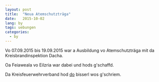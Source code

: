 ```yaml
---
layout: post
title:  "Neua Atemschutzträga"
date:   2015-10-02
lang: by
tags: uebungen
categories:
  - by
---
```


Vo 07.09.2015 bis 19.09.2015 war a Ausbildung vo Atemschutzträga mit da Kreisbrandinspektion Dacha.

Oa Feiaweala vo Eilzria war dabei und hods g'schaffd.

Da Kreisfeuerwehrverband hod [do][kfv] bisserl wos g'schriem.

[kfv]: http://kfv-dachau.de/index.php?section=news&cmd=details&newsid=867

